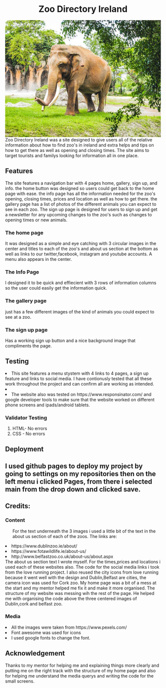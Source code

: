 <h1 align="center">Zoo Directory Ireland </h1>
<img align="right" src="assets/css/images/pexels-energepiccom-3839150.jpg" alt="elephant in zoo">
Zoo Directory Ireland was a site designed to give users 
all of the relative information about how to find zoo's in ireland and extra helps and tips on how to get there as well as opening and closing times. The site aims to target tourists and familys looking for information all in one place.

<h2> Features </h2>
The site features a navigation bar with 4 pages home, gallery, sign up, and info. the home button was designed so users could get back to the home page with ease. the info page has all the information needed for the zoo's opening, closing times, prices and location as well as how to get there. the gallery page has a list of photos of the different animals you can expect to see in each zoo. The sign up page is designed for users to sign up and get a newsletter for any upcoming changes to the zoo's such as changes to opening times or new animals.

<h3>The home page</h3>
It was designed as a simple and eye catching with 3 circular images in the center and titles to each of the zoo's and about us section at the bottom as well as links to our twitter,facebook, instagram and youtube accounts. A menu also appears in the center.

<h3>The Info Page</h3>
I designed it to be quick and effiecient with 3 rows of information columns so the user could easily get the information quick.

<h3>The gallery page </h3> 
just has a few different images of the kind of animals you could expect to see at a zoo.

<h3>The sign up page</h3>
Has a working sign up button and a nice background image that compliments the page.

<h2>Testing</h2>
<li>This site features a menu stystem with 4 links to 4 pages, a sign up feature and  links to social media. I have contionusly tested that all these work throughout the project and can confirm all are working as intended.<li>

<li>The website also was tested on https://www.responsinator.com/ and google developer tools to make sure that the website worked on different phone screens and ipads/android tablets.</li>

<h3>Validator Testing</h3>
<ol>
<li> HTML- No errors</li>
<li> CSS - No errors</li>
</ol>

<h2>Deployment<h2>
I used github pages to deploy my project by going to settings on my repositories then on the left menu i clicked Pages, from there i selected main from the drop down and clicked save.

<h2>Credits:</h2>

<h3>Content</h3>
<ol>For the text underneath the 3 images i used  a little bit of the text in the about us section of each of the zoos.
The links are:</ol>
<li>https://www.dublinzoo.ie/about/</li>
<li>https://www.fotawildlife.ie/about-us/</li>
<li>http://www.belfastzoo.co.uk/about-us/about.aspx</li>
The about us section text I wrote myself.
For the times,prices and locations i used each of these websites also.
The code for the social media links i took from the love running project.
I also reused the city icons from love running because it went well with the design and Dublin,Belfast are cities, the camera icon was used for Cork zoo.
My home page was a bit of a mess at the start and my mentor helped me fix it and make it more organised. The structure of my website was messing wih the rest of the page. He helped me with organising the code above the three centered images of Dublin,cork and belfast zoo.

<h3>Media</h3>
<li>
All the images were taken from https://www.pexels.com/</li>
<li>Font awesome was used for icons</li>
<li>I used google fonts to change the font.</li>

<h2>Acknowledgement</h2>

Thanks to my mentor for helping me and explaining things more clearly and putting me on the right track with the structure of my home page and also for helping me understand the media querys and writing the code for the small screens.




